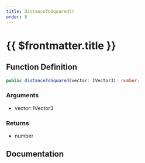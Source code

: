 ```yaml
---
title: distanceToSquared()
order: 0
---
```


# {{ $frontmatter.title }}

## Function Definition

```ts
public distanceToSquared(vector: IVector3): number;
```

### Arguments

* vector: IVector3

### Returns

* number

## Documentation

<!--@include: ./parts/distanceToSquared.md-->
